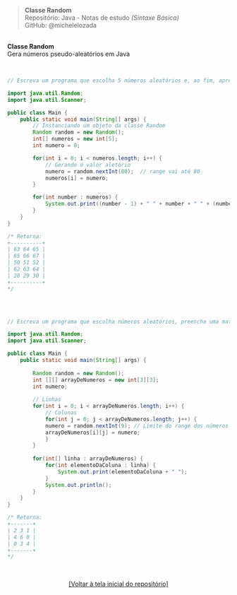 > **Classe Random**  
> Repositório: Java - Notas de estudo *(Sintaxe Básica)*    
> GitHub: @michelelozada
&nbsp;
     
&nbsp;  
**Classe Random**  
Gera números pseudo-aleatórios em Java   
&nbsp;  

```java

// Escreva um programa que escolha 5 números aleatórios e, ao fim, apresente os antecessores e sucessores destes números 

import java.util.Random;
import java.util.Scanner;

public class Main {
	public static void main(String[] args) {
		// Instanciando um objeto da classe Random
		Random random = new Random();
		int[] numeros = new int[5];
		int numero = 0;

		for(int i = 0; i < numeros.length; i++) {
			// Gerando o valor aletório
			numero = random.nextInt(80);  // range vai até 80  
			numeros[i] = numero;
		}

		for(int number : numeros) {
			System.out.print((number - 1) + " " + number + " " + (number + 1) + "\n");
		}
	}
}

/* Retorna: 
+----------+
| 63 64 65 |
| 65 66 67 |
| 50 51 52 |
| 62 63 64 |
| 28 29 30 |
+----------+
*/
```
&nbsp;
&nbsp;    
```java

// Escreva um programa que escolha números aleatórios, preencha uma matriz 3x3 e, ao final, apresente tais números 

import java.util.Random;
import java.util.Scanner;

public class Main {
	public static void main(String[] args) {
		
		Random random = new Random();
		int [][] arrayDeNumeros = new int[3][3];
		int numero;
		
		// Linhas
		for(int i = 0; i < arrayDeNumeros.length; i++) { 
			// Colunas
			for(int j = 0; j < arrayDeNumeros.length; j++) { 
			numero = random.nextInt(9); // Limite do range dos números
			arrayDeNumeros[i][j] = numero;
			}
		}
		
		for(int[] linha : arrayDeNumeros) {
			for(int elementoDaColuna : linha) {
				System.out.print(elementoDaColuna + " ");
			}
			System.out.println();
		}
	}
}

/* Retorna: 
+-------+
| 2 3 1 |
| 4 6 0 |
| 0 3 4 |
+-------+
*/
```

&nbsp;

<div align="center">
<a href="https://github.com/michelelozada/Java-Study-Notes">[Voltar à tela inicial do repositório]</a>
</div>